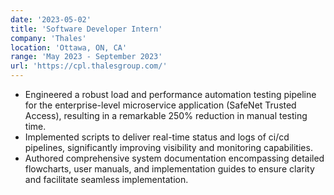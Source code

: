 ```yaml
---
date: '2023-05-02'
title: 'Software Developer Intern'
company: 'Thales'
location: 'Ottawa, ON, CA'
range: 'May 2023 - September 2023'
url: 'https://cpl.thalesgroup.com/'
---
```


- Engineered a robust load and performance automation testing pipeline for the enterprise-level microservice application (SafeNet Trusted Access), resulting in a remarkable 250% reduction in manual testing time.
- Implemented scripts to deliver real-time status and logs of ci/cd pipelines, significantly improving visibility and monitoring capabilities.
- Authored comprehensive system documentation encompassing detailed flowcharts, user manuals, and implementation guides to ensure clarity and facilitate seamless implementation.
